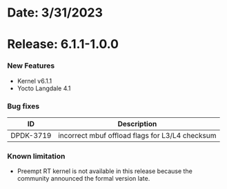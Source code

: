 # Date: 3/31/2023
# Release: 6.1.1-1.0.0
### New Features
- Kernel v6.1.1
- Yocto Langdale 4.1

### Bug fixes
| ID    |  Description   |
| --- | --- |
| DPDK-3719 | incorrect mbuf offload flags for L3/L4 checksum |

### Known limitation 
- Preempt RT kernel is not available in this release because the community announced the formal version late.

